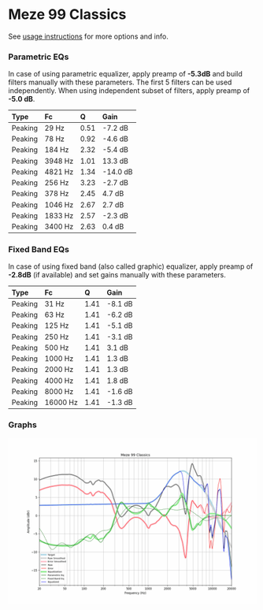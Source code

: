 # Meze 99 Classics
See [usage instructions](https://github.com/jaakkopasanen/AutoEq#usage) for more options and info.

### Parametric EQs
In case of using parametric equalizer, apply preamp of **-5.3dB** and build filters manually
with these parameters. The first 5 filters can be used independently.
When using independent subset of filters, apply preamp of **-5.0 dB**.

| Type    | Fc      |    Q | Gain     |
|:--------|:--------|:-----|:---------|
| Peaking | 29 Hz   | 0.51 | -7.2 dB  |
| Peaking | 78 Hz   | 0.92 | -4.6 dB  |
| Peaking | 184 Hz  | 2.32 | -5.4 dB  |
| Peaking | 3948 Hz | 1.01 | 13.3 dB  |
| Peaking | 4821 Hz | 1.34 | -14.0 dB |
| Peaking | 256 Hz  | 3.23 | -2.7 dB  |
| Peaking | 378 Hz  | 2.45 | 4.7 dB   |
| Peaking | 1046 Hz | 2.67 | 2.7 dB   |
| Peaking | 1833 Hz | 2.57 | -2.3 dB  |
| Peaking | 3400 Hz | 2.63 | 0.4 dB   |

### Fixed Band EQs
In case of using fixed band (also called graphic) equalizer, apply preamp of **-2.8dB**
(if available) and set gains manually with these parameters.

| Type    | Fc       |    Q | Gain    |
|:--------|:---------|:-----|:--------|
| Peaking | 31 Hz    | 1.41 | -8.1 dB |
| Peaking | 63 Hz    | 1.41 | -6.2 dB |
| Peaking | 125 Hz   | 1.41 | -5.1 dB |
| Peaking | 250 Hz   | 1.41 | -3.1 dB |
| Peaking | 500 Hz   | 1.41 | 3.1 dB  |
| Peaking | 1000 Hz  | 1.41 | 1.3 dB  |
| Peaking | 2000 Hz  | 1.41 | 1.3 dB  |
| Peaking | 4000 Hz  | 1.41 | 1.8 dB  |
| Peaking | 8000 Hz  | 1.41 | -1.6 dB |
| Peaking | 16000 Hz | 1.41 | -1.3 dB |

### Graphs
![](./Meze%2099%20Classics.png)